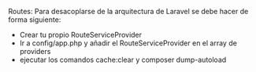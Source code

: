 Routes:
Para desacoplarse de la arquitectura de Laravel se debe hacer de forma siguiente:
- Crear tu propio RouteServiceProvider
- Ir a config/app.php y añadir el RouteServiceProvider en el array de providers
- ejecutar los comandos cache:clear y composer dump-autoload
